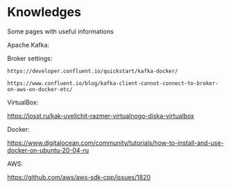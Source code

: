# Knowledges
Some pages with useful informations

Apache Kafka:

  Broker settings:
  
    https://developer.confluent.io/quickstart/kafka-docker/
    
    https://www.confluent.io/blog/kafka-client-cannot-connect-to-broker-on-aws-on-docker-etc/
    
VirtualBox:

  https://losst.ru/kak-uvelichit-razmer-virtualnogo-diska-virtualbox
  
Docker:

  https://www.digitalocean.com/community/tutorials/how-to-install-and-use-docker-on-ubuntu-20-04-ru
  
 AWS:
 
  https://github.com/aws/aws-sdk-cpp/issues/1820
